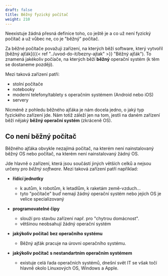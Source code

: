 ```yaml
---
draft: false
title: Běžný fyzický počítač
weight: 210
---
```


Neexistuje žádná přesná definice toho, co ještě je a co už není fyzický počítač a už vůbec ne, co je "běžný" počítač.

Za běžné počítače považuji zařízení, na kterých běží software, který vytvořil [běžný ajťák]({{< ref "../uvod-do-it/bezny-ajtak" >}} "Běžný ajťák"). To znamená jakékoliv počíače, na kterých běží **běžný** operační systém (k těm se dostaneme později).

Mezi taková zařízení patří:

- stolní počítače
- notebooky
- moderní telefony/tablety s operačním systémem (Android nebo iOS)
- servery

Nicméně z pohledu běžného ajťáka je nám docela jedno, o jaký typ fyzického zařízení jde. Nám totiž záleží jen na tom, jestli na daném zařízení běží nějaký **běžný operační systém** (zkráceně OS).

## Co není běžný počítač

Běžného ajťáka obvykle nezajímá počítač, na kterém není nainstalovaný běžný OS nebo počítač, na kterém není nainstalovaný žádný OS.

Jde hlavně o zařízení, která jsou součástí jiných větších celků a nejsou určeny pro *běžný software*. Mezi taková zařízení patří například:

- **řídící jednotky**
  - k autům, k robotům, k letadlům, k raketám země-vzduch...
  - tyto "počítače" buď nemají žádný operační systém nebo jejich OS je velice specializovaný

- **programovatelné čipy**
  - slouží pro stavbu zařízení např. pro "chytrou domácnost".
  - většinou neobsahují žádný operační systém

- **jakýkoliv počítač bez operačního systému**
  - Běžný ajťák pracuje na úrovni operačního systému.

- **jakýkoliv počítač s nestandartním operačním systémem**
  - existuje celá řada operačních systémů, dnešní svět IT se však točí hlavně okolo Linuxových OS, Windows a Apple.